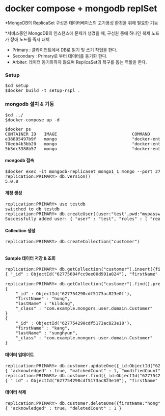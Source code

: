 # docker compose + mongodb replSet

*MongoDB의 ReplicaSet 구성은 데이터베이스의 고가용성 환경을 위해 필요한 기능

*서비스중인 MongoDB의 인스턴스에 문제가 생겼을 때, 구성원 중에 하나인 복제 노드가 장애 노드를 즉시 대체

- Primary : 클라이언트에서 DB로 읽기 및 쓰기 작업을 한다.
- Secondary : Primary로 부터 데이터를 동기화 한다.
- Arbiter: 데이터 동기화하지 않으며 ReplicaSet의 복구를 돕는 역할을 한다.


### Setup
<pre>
$cd setup
$docker build -t setup-rspl .
</pre>
### mongodb 설치 & 기동
<pre>
$cd ../
$docker-compose up -d
</pre>
<pre>
$docker ps
CONTAINER ID   IMAGE                             COMMAND                  CREATED       STATUS       PORTS                                                  NAMES
e38805497b9f   mongo                             "docker-entrypoint.s…"   2 hours ago   Up 2 hours   0.0.0.0:27022->27017/tcp                               mongodb-replicaset_mongo3_1
70eeb4b3bb20   mongo                             "docker-entrypoint.s…"   2 hours ago   Up 2 hours   0.0.0.0:27021->27017/tcp                               mongodb-replicaset_mongo2_1
5b3dc3388b57   mongo                             "docker-entrypoint.s…"   2 hours ago   Up 2 hours   0.0.0.0:27020->27017/tcp                               mongodb-replicaset_mongo1_1
</pre>

#### mongodb 접속
<pre>
$docker exec -it mongodb-replicaset_mongo1_1 mongo --port 27020
replication:PRIMARY> db.version()
5.0.8
</pre>

#### 계정 생성
<pre>
replication:PRIMARY> use testdb
switched to db testdb
replication:PRIMARY> db.createUser({user:"test",pwd:"mypassword",roles:["readWrite"]})
Successfully added user: { "user" : "test", "roles" : [ "readWrite" ] }
</pre>

#### Collection 생성
<pre>
replication:PRIMARY> db.createCollection("customer")

</pre>

#### Sample 데이터 저장 & 조회
<pre>
replication:PRIMARY> db.getCollection("customer").insert({firstName:"kim",lastName:"minsung"})
{ "_id" : ObjectId("62775604fcc9ee00d991a024"), "firstName" : "kim", "lastName" : "minsung" }

replication:PRIMARY> db.getCollection("customer").find().pretty()
{
	"_id" : ObjectId("627754290cdf5173ac823e0f"),
	"firstName" : "hong",
	"lastName" : "kildong",
	"_class" : "com.example.mongors.user.domain.Customer"
}
{
	"_id" : ObjectId("627754290cdf5173ac823e10"),
	"firstName" : "kang",
	"lastName" : "sunghyun",
	"_class" : "com.example.mongors.user.domain.Customer"
}
</pre>

#### 데이터 업데이트
<pre>
replication:PRIMARY> db.customer.updateOne({_id:ObjectId("627754290cdf5173ac823e10")},{$set:{firstName:"kim"}})
{ "acknowledged" : true, "matchedCount" : 1, "modifiedCount" : 1 }
replication:PRIMARY> db.customer.find({_id:ObjectId("627754290cdf5173ac823e10")})
{ "_id" : ObjectId("627754290cdf5173ac823e10"), "firstName" : "kim", "lastName" : "sunghyun", "_class" : "com.example.mongors.user.domain.Customer" }
</pre>

#### 데이터 삭제
<pre>
replication:PRIMARY> db.customer.deleteOne({firstName:"hong"})
{ "acknowledged" : true, "deletedCount" : 1 }
</pre>
